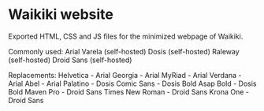 # Waikiki website
Exported HTML, CSS and JS files for the minimized webpage of Waikiki.

Commonly used:
Arial
Varela (self-hosted)
Dosis (self-hosted)
Raleway (self-hosted)
Droid Sans (self-hosted)

Replacements:
Helvetica - Arial
Georgia - Arial
MyRiad - Arial
Verdana - Arial
Abel - Arial
Palatino - Dosis
Comic Sans - Dosis Bold
Asap Bold - Dosis Bold
Maven Pro - Droid Sans
Times New Roman - Droid Sans
Krona One - Droid Sans